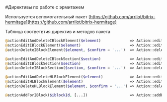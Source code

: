 #Директивы по работе с эрмитажем

Используется вспомогательный
пакет [https://github.com/arrilot/bitrix-hermitage](https://github.com/arrilot/bitrix-hermitage)

Таблица соответвтия директив и методов пакета

```php
@actionEditAndDeleteIBlockElement($element)             => Action::editAndDeleteIBlockElement($template, $element),
@actionEditIBlockElement($element)                      => Action::editIBlockElement($template, $element),
@actionDeleteIBlockElement($element, $confirm = '...')  => Action::deleteIBlockElement($template, $element, $confirm = '...'),

@actionEditAndDeleteIBlockSection($section)             => Action::editAndDeleteIBlockSection($template, $section),
@actionEditIBlockSection($section)                      => Action::editIBlockSection($template, $section),
@actionDeleteIBlockSection($section, $confirm = '...')  => Action::deleteIBlockSection($template, $section, $confirm = '...'),

@actionEditAndDeleteHLBlockElement($element)            => Action::editAndDeleteHLBlockElement($template, $element) ,
@actionEditHLBlockElement($element)                     => Action::editHLBlockElement($template, $element),
@actionDeleteHLBlockElement($element, $confirm = '...') => Action::deleteHLBlockElement($template, $element, $confirm = '...'),

@actionAddForIBlock($iblockId, [...])                   => Action::addForIBlock($templateOrComponent, $iblockId, [...]),
```
